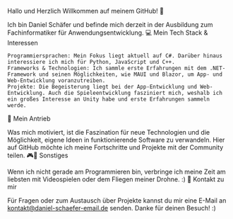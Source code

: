 Hallo und Herzlich Willkommen auf meinem GitHub! 👋

Ich bin Daniel Schäfer und befinde mich derzeit in der Ausbildung zum Fachinformatiker für Anwendungsentwicklung.
💻 Mein Tech Stack & Interessen

    Programmiersprachen: Mein Fokus liegt aktuell auf C#. Darüber hinaus interessiere ich mich für Python, JavaScript und C++.
    Frameworks & Technologien: Ich sammle erste Erfahrungen mit dem .NET-Framework und seinen Möglichkeiten, wie MAUI und Blazor, um App- und Web-Entwicklung voranzutreiben.
    Projekte: Die Begeisterung liegt bei der App-Entwicklung und Web-Entwicklung. Auch die Spieleentwicklung fasziniert mich, weshalb ich ein großes Interesse an Unity habe und erste Erfahrungen sammeln werde.

🚀 Mein Antrieb

Was mich motiviert, ist die Faszination für neue Technologien und die Möglichkeit, eigene Ideen in funktionierende Software zu verwandeln. Hier auf GitHub möchte ich meine Fortschritte und Projekte mit der Community teilen.
🎮🚁 Sonstiges

Wenn ich nicht gerade am Programmieren bin, verbringe ich meine Zeit am liebsten mit Videospielen oder dem Fliegen meiner Drohne. :)
📧 Kontakt zu mir

Für Fragen oder zum Austausch über Projekte kannst du mir eine E-Mail an kontakt@daniel-schaefer-email.de senden.
Danke für deinen Besuch! :)
